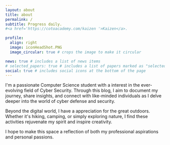 ```yaml
---
layout: about
title: about
permalink: /
subtitle: Progress daily.
#<a href='https://cotoacademy.com/kaizen '>Kaizen</a>.

profile:
  align: right
  image: iconHeadShot.PNG
  image_circular: true # crops the image to make it circular

news: true # includes a list of news items
# selected_papers: true # includes a list of papers marked as "selected={true}"
social: true # includes social icons at the bottom of the page
---
```


I'm a passionate Computer Science student with a interest in the ever-evolving field of Cyber Security. Through this blog, I aim to document my journey, share insights, and connect with like-minded individuals as I delve deeper into the world of cyber defense and security.

Beyond the digital world, I have a appreciation for the great outdoors. Whether it's hiking, camping, or simply exploring nature, I find these activities rejuvenate my spirit and inspire creativity.

I hope to make this space a reflection of both my professional aspirations and personal passions.
